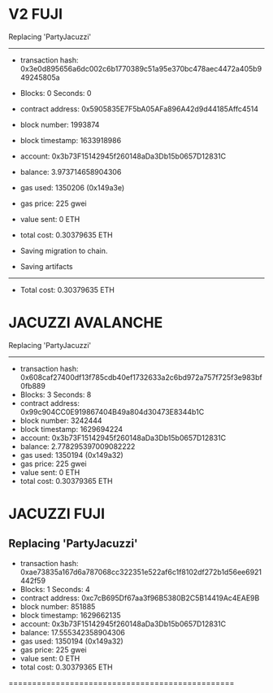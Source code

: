 # V2 FUJI

Replacing 'PartyJacuzzi'

---

- transaction hash: 0x3e0d895656a6dc002c6b1770389c51a95e370bc478aec4472a405b949245805a
- Blocks: 0 Seconds: 0
- contract address: 0x5905835E7F5bA05AFa896A42d9d44185Affc4514
- block number: 1993874
- block timestamp: 1633918986
- account: 0x3b73F15142945f260148aDa3Db15b0657D12831C
- balance: 3.973714658904306
- gas used: 1350206 (0x149a3e)
- gas price: 225 gwei
- value sent: 0 ETH
- total cost: 0.30379635 ETH

- Saving migration to chain.
- Saving artifacts

---

- Total cost: 0.30379635 ETH

# JACUZZI AVALANCHE

Replacing 'PartyJacuzzi'

---

- transaction hash: 0x608caf27400df13f785cdb40ef1732633a2c6bd972a757f725f3e983bf0fb889
- Blocks: 3 Seconds: 8
- contract address: 0x99c904CC0E919867404B49a804d30473E8344b1C
- block number: 3242444
- block timestamp: 1629694224
- account: 0x3b73F15142945f260148aDa3Db15b0657D12831C
- balance: 2.778295397009082222
- gas used: 1350194 (0x149a32)
- gas price: 225 gwei
- value sent: 0 ETH
- total cost: 0.30379365 ETH

# JACUZZI FUJI

## Replacing 'PartyJacuzzi'

- transaction hash: 0xae73835a167d6a787068cc322351e522af6c1f8102df272b1d56ee6921442f59
- Blocks: 1 Seconds: 4
- contract address: 0xc7cB695Df67aa3f96B5380B2C5B14419Ac4EAE9B
- block number: 851885
- block timestamp: 1629662135
- account: 0x3b73F15142945f260148aDa3Db15b0657D12831C
- balance: 17.555342358904306
- gas used: 1350194 (0x149a32)
- gas price: 225 gwei
- value sent: 0 ETH
- total cost: 0.30379365 ETH

================================================
